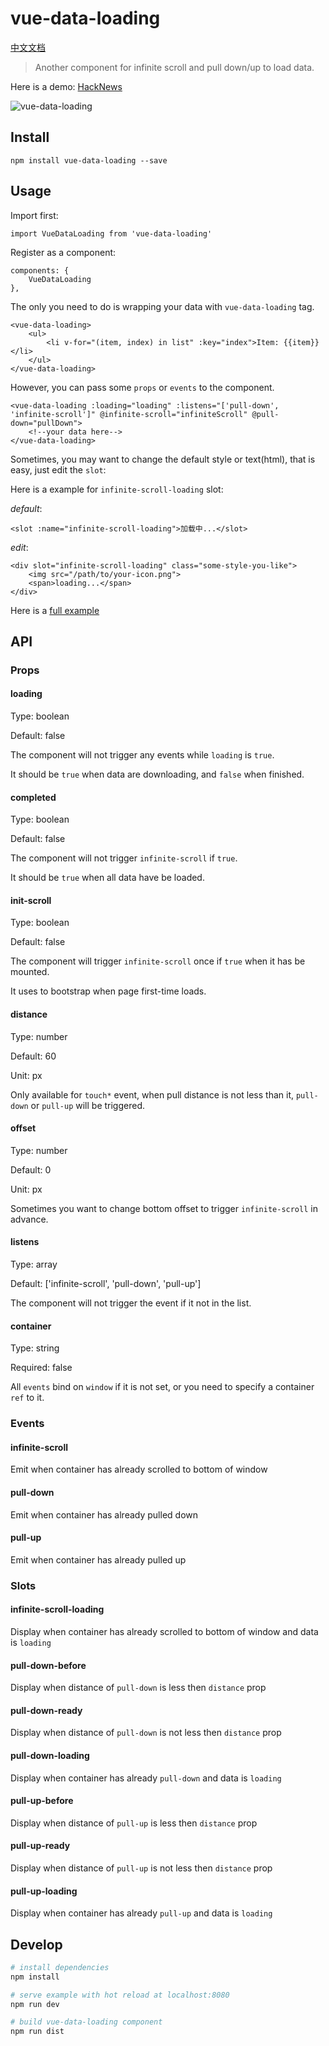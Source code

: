 # vue-data-loading

[中文文档](https://github.com/bedlate/vue-data-loading/blob/master/README_CN.md)

> Another component for infinite scroll and pull down/up to load data.

Here is a demo: [HackNews](http://hacknews.xyz)

![vue-data-loading](https://github.com/bedlate/vue-data-loading/raw/master/screenshot.gif)


## Install

    npm install vue-data-loading --save

## Usage

Import first:

    import VueDataLoading from 'vue-data-loading'
    
Register as a component:

    components: {
        VueDataLoading
    },

The only you need to do is wrapping your data with `vue-data-loading` tag.

    <vue-data-loading>
        <ul>
            <li v-for="(item, index) in list" :key="index">Item: {{item}}</li>
        </ul>
    </vue-data-loading>

However, you can pass some `props` or `events` to the component.

    <vue-data-loading :loading="loading" :listens="['pull-down', 'infinite-scroll']" @infinite-scroll="infiniteScroll" @pull-down="pullDown">
        <!--your data here-->
    </vue-data-loading>

Sometimes, you may want to change the default style or text(html), that is easy, just edit the `slot`:

Here is a example for `infinite-scroll-loading` slot:

*default*:

    <slot :name="infinite-scroll-loading">加载中...</slot>

*edit*:

    <div slot="infinite-scroll-loading" class="some-style-you-like">
        <img src="/path/to/your-icon.png">
        <span>loading...</span>
    </div>


Here is a [full example](https://github.com/bedlate/vue-data-loading/blob/master/example/App.vue)

## API

### Props

#### loading

Type: boolean

Default: false

The component will not trigger any events while `loading` is `true`.

It should be `true` when data are downloading, and `false` when finished.

#### completed

Type: boolean

Default: false

The component will not trigger `infinite-scroll` if `true`.

It should be `true` when all data have be loaded.

#### init-scroll

Type: boolean

Default: false

The component will trigger `infinite-scroll` once if `true` when it has be mounted.

It uses to bootstrap when page first-time loads.

#### distance

Type: number

Default: 60

Unit: px

Only available for `touch*` event, when pull distance is not less than it, `pull-down` or `pull-up` will be triggered.

#### offset

Type: number

Default: 0

Unit: px

Sometimes you want to change bottom offset to trigger `infinite-scroll` in advance.

#### listens

Type: array

Default: ['infinite-scroll', 'pull-down', 'pull-up']

The component will not trigger the event if it not in the list.

#### container

Type: string

Required: false

All `events` bind on `window` if it is not set, or you need to specify a container `ref` to it.


### Events

#### infinite-scroll

Emit when container has already scrolled to bottom of window

#### pull-down

Emit when container has already pulled down

#### pull-up

Emit when container has already pulled up


### Slots

#### infinite-scroll-loading

Display when container has already scrolled to bottom of window and data is `loading`

#### pull-down-before

Display when distance of `pull-down` is less then `distance` prop

#### pull-down-ready

Display when distance of `pull-down` is not less then `distance` prop

#### pull-down-loading

Display when container has already `pull-down` and data is `loading`

#### pull-up-before

Display when distance of `pull-up` is less then `distance` prop

#### pull-up-ready

Display when distance of `pull-up` is not less then `distance` prop

#### pull-up-loading

Display when container has already `pull-up` and data is `loading`


## Develop

``` bash
# install dependencies
npm install

# serve example with hot reload at localhost:8080
npm run dev

# build vue-data-loading component
npm run dist
```

